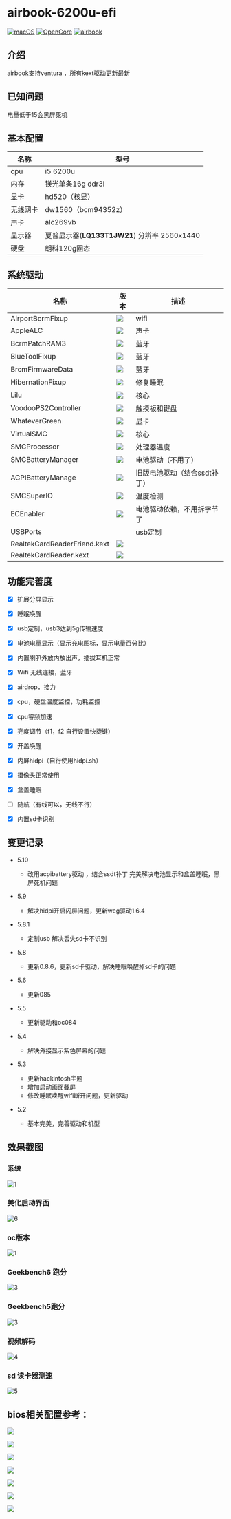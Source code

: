 # airbook-6200u-efi

[![macOS](https://img.shields.io/badge/macOS-13.1-yellow)](https://developer.apple.com/documentation/macos-release-notes) [![OpenCore](https://img.shields.io/badge/OpenCore-0.8.8-blue)](https://github.com/acidanthera/OpenCorePkg) [![airbook](https://img.shields.io/badge/Airbook-6200U-lightgrey)](https://github.com/nabaonan/airbook-6200u-efi)

## 介绍
airbook支持ventura ，所有kext驱动更新最新

## 已知问题

电量低于15会黑屏死机

## 基本配置

| 名称     | 型号                                         |
| -------- | -------------------------------------------- |
| cpu      | i5 6200u                                     |
| 内存     | 镁光单条16g ddr3l                            |
| 显卡     | hd520（核显）                                |
| 无线网卡 | dw1560（bcm94352z）                          |
| 声卡     | alc269vb                                     |
| 显示器   | 夏普显示器(**LQ133T1JW21**) 分辨率 2560x1440 |
| 硬盘     | 朗科120g固态                                 |

## 系统驱动

| 名称                         | 版本                                                         | 描述                         |
| ---------------------------- | ------------------------------------------------------------ | ---------------------------- |
| AirportBcrmFixup             | ![](https://img.shields.io/badge/version-2.1.6-informational) | wifi                         |
| AppleALC                     | ![](https://img.shields.io/badge/version-1.7.8-informational) | 声卡                         |
| BcrmPatchRAM3                | ![](https://img.shields.io/badge/version-2.6.4-informational) | 蓝牙                         |
| BlueToolFixup                | ![](https://img.shields.io/badge/version-2.6.4-informational) | 蓝牙                         |
| BrcmFirmwareData             | ![](https://img.shields.io/badge/version-2.6.4-informational) | 蓝牙                         |
| HibernationFixup             | ![](https://img.shields.io/badge/version-1.4.7-informational) | 修复睡眠                     |
| Lilu                         | ![](https://img.shields.io/badge/version-1.6.3-informational) | 核心                         |
| VoodooPS2Controller          | ![](https://img.shields.io/badge/version-2.2.4-informational) | 触摸板和键盘                 |
| WhateverGreen                | ![](https://img.shields.io/badge/version-1.6.4-informational) | 显卡                         |
| VirtualSMC                   | ![](https://img.shields.io/badge/version-1.3.0-informational) | 核心                         |
| SMCProcessor                 | ![](https://img.shields.io/badge/version-1.3.0-informational) | 处理器温度                   |
| SMCBatteryManager            | ![](https://img.shields.io/badge/version-1.3.0-informational) | 电池驱动（不用了）           |
| ACPIBatteryManage            | ![](https://img.shields.io/badge/version-1.81.4-informational) | 旧版电池驱动（结合ssdt补丁） |
| SMCSuperIO                   | ![](https://img.shields.io/badge/version-1.3.0-informational) | 温度检测                     |
| ECEnabler                    | ![](https://img.shields.io/badge/version-1.0.3-informational) | 电池驱动依赖，不用拆字节了   |
| USBPorts                     |                                                              | usb定制                      |
| RealtekCardReaderFriend.kext | ![](https://img.shields.io/badge/version-1.0.4-informational) |                              |
| RealtekCardReader.kext       | ![](https://img.shields.io/badge/version-0.9.7-informational) |                              |

## 功能完善度

- [x] 扩展分屏显示
- [x] 睡眠唤醒
- [x] usb定制，usb3达到5g传输速度
- [x] 电池电量显示（显示充电图标，显示电量百分比）
- [x] 内置喇叭外放内放出声，插拔耳机正常
- [x] Wifi 无线连接，蓝牙
- [x] airdrop，接力
- [x] cpu，硬盘温度监控，功耗监控
- [x] cpu睿频加速
- [x] 亮度调节（f1，f2  自行设置快捷键）
- [x] 开盖唤醒
- [x] 内屏hidpi（自行使用hidpi.sh）
- [x] 摄像头正常使用
- [x] 盒盖睡眠
- [ ] 随航（有线可以，无线不行）
- [x] 内置sd卡识别



## 变更记录



- 5.10
  - 改用acpibattery驱动 ，结合ssdt补丁 完美解决电池显示和盒盖睡眠，黑屏死机问题
  
- 5.9
  - 解决hidpi开启闪屏问题，更新weg驱动1.6.4

- 5.8.1
  - 定制usb 解决丢失sd卡不识别
- 5.8
  - 更新0.8.6，更新sd卡驱动，解决睡眠唤醒掉sd卡的问题
- 5.6
  - 更新085
- 5.5
  - 更新驱动和oc084
- 5.4
  - 解决外接显示紫色屏幕的问题
- 5.3
  - 更新hackintosh主题
  - 增加启动画面截屏
  - 修改睡眠唤醒wifi断开问题，更新驱动
- 5.2
  - 基本完美，完善驱动和机型


## 效果截图



### 系统

![1](./assets/1.jpg)

### 美化启动界面

![6](./assets/6.png)

### oc版本

![1](./assets/2.jpg)



### Geekbench6 跑分

![3](./assets/7.png)

### Geekbench5跑分

![3](./assets/3.jpg)



### 视频解码

![4](./assets/4.jpg)

### sd 读卡器测速

![5](./assets/5.png)

## bios相关配置参考：

![](./assets/bios/IMG_0149.jpeg)

![](./assets/bios/IMG_0150.jpeg)

![](./assets/bios/IMG_0151.jpeg)



![](./assets/bios/IMG_0152.jpeg)

![](./assets/bios/IMG_0153.jpeg)

![](./assets/bios/IMG_0154.jpeg)



![](./assets/bios/IMG_0155.jpeg)
